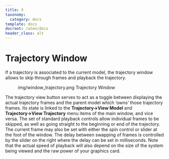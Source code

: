 ```yaml
---
title: X
taxonomy:
  category: docs
template: docs
docroot: /aten/docs
header_class: alt
---
```



# Trajectory Window

If a trajectory is associated to the current model, the trajectory window allows to skip through frames and playback the trajectory.

<figure>
  <image>img/window_trajectory.png</image>
  <caption>Trajectory Window</caption>
</figure>

The trajectory view button serves to act as a toggle between displaying the actual trajectory frames and the parent model which ‘owns’ those trajectory frames. Its state is linked to the **Trajectory→View Model** and **Trajectory→View Trajectory** menu items of the main window, and vice versa. The set of standard playback controls allow individual frames to be skipped, as well as going straight to the beginning or end of the trajectory. The current frame may also be set with either the spin control or slider at the foot of the window. The delay between swapping of frames is controlled by the slider on the right where the delay can be set in milliseconds. Note that the actual speed of playback will also depend on the size of the system being viewed and the raw power of your graphics card.


